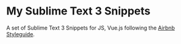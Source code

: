 # My Sublime Text 3 Snippets

A set of Sublime Text 3 Snippets for JS, Vue.js following the [Airbnb Styleguide](https://github.com/airbnb/javascript).
